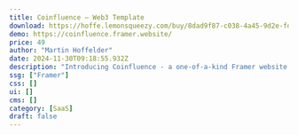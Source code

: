 ```yaml
---
title: Coinfluence — Web3 Template
download: https://hoffe.lemonsqueezy.com/buy/8dad9f87-c038-4a45-9d2e-fdfae6e74cfd
demo: https://coinfluence.framer.website/
price: 49
author: "Martin Hoffelder"
date: 2024-11-30T09:18:55.932Z
description: "Introducing Coinfluence - a one-of-a-kind Framer website template tailored for Web3 projects. With its unparalleled layout and distinctive design, Coinfluence offers an unique platform to showcase your vision in the decentralized realm."
ssg: ["Framer"]
css: []
ui: []
cms: []
category: [SaaS]
draft: false
---
```

